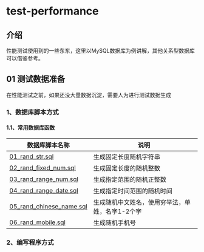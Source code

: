 # test-performance

## 介绍
性能测试使用到的一些东东，这里以MySQL数据库为例讲解，其他关系型数据库可以借鉴参考。

## 01 测试数据准备
<pre>在性能测试之前，如果还没大量数据沉淀，需要人为进行测试数据生成</pre>
### 1、数据库脚本方式

#### 1.1、常用数据库函数
| 数据库脚本名称 | 说明 |
| ------------ | ------------ |
| [01_rand_str.sql](01_测试数据准备/01_数据库随机类函数/01_rand_str.sql) | 生成固定长度随机字符串 |
| [02_rand_fixed_num.sql](01_测试数据准备/01_数据库随机类函数/02_rand_fixed_num.sql) | 生成固定长度的随机整数 |
| [03_rand_range_num.sql](01_测试数据准备/01_数据库随机类函数/03_rand_range_num.sql) | 生成指定范围的随机正整数 |
| [04_rand_range_date.sql](01_测试数据准备/01_数据库随机类函数/04_rand_range_date.sql) | 生成指定时间范围的随机时间 |
| [05_rand_chinese_name.sql](01_测试数据准备/01_数据库随机类函数/05_rand_chinese_name.sql) | 生成随机中文姓名，使用穷举法，单姓，名字1-2个字 |
| [06_rand_mobile.sql](01_测试数据准备/01_数据库随机类函数/06_rand_mobile.sql) | 生成随机手机号 |
### 2、编写程序方式

